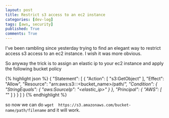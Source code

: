 ```yaml
---
layout: post
title: Restrict s3 access to an ec2 instance
categories: [dev-log]
tags: [aws, security]
published: True
comments: True
---
```


I've been rambling since yesterday trying to find an elegant way to restrict access s3 access to an ec2 instance. I wish it was more obvious. 

So anyway the trick is to assign an elastic ip to your ec2 instance and apply the following bucket policy 

{% highlight json %}
{
  "Statement": [
    {
      "Action": [
        "s3:GetObject"
      ],
      "Effect": "Allow",
      "Resource": "arn:aws:s3:::<bucket_name>/path/*",
      "Condition": {
        "StringEquals": {
          "aws:SourceIp": "<elastic_ip>"
        }
      },
      "Principal": {
        "AWS": [
          "*"
        ]
      }
    }
  ]
}
{% endhighlight %}

so now we can do `wget 	https://s3.amazonaws.com/bucket-name/path/filename` and it will work.